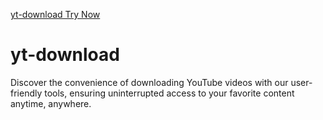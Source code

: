 <a href="https://ssyoutube.com/en164qB/youtube-video-downloader">yt-download Try Now</a>
# yt-download
Discover the convenience of downloading YouTube videos with our user-friendly tools, ensuring uninterrupted access to your favorite content anytime, anywhere.
